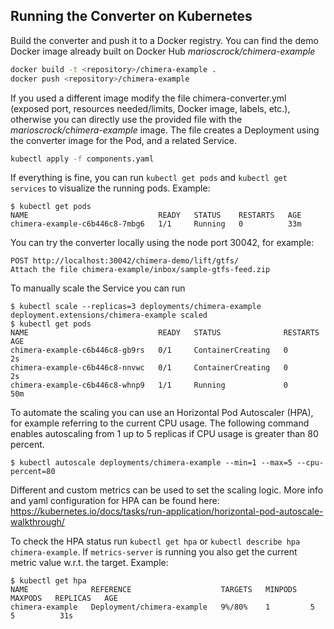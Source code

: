 ## Running the Converter on Kubernetes

Build the converter and push it to a Docker registry. You can find the demo Docker image already built on Docker Hub  _marioscrock/chimera-example_
```bash
docker build -t <repository>/chimera-example .
docker push <repository>/chimera-example
```
If you used a different image modify the file chimera-converter.yml (exposed port, resources needed/limits, Docker image, labels, etc.), otherwise you can directly use the provided file with the _marioscrock/chimera-example_ image. The file creates a Deployment using the converter image for the Pod, and a related Service.
```bash
kubectl apply -f components.yaml
```
If everything is fine, you can run `kubectl get pods` and `kubectl get services` to visualize the running pods. Example:
```
$ kubectl get pods
NAME                             READY   STATUS    RESTARTS   AGE
chimera-example-c6b446c8-7mbg6   1/1     Running   0          33m
```
You can try the converter locally using the node port 30042, for example:
```
POST http://localhost:30042/chimera-demo/lift/gtfs/ 
Attach the file chimera-example/inbox/sample-gtfs-feed.zip
```
To manually scale the Service you can run
```
$ kubectl scale --replicas=3 deployments/chimera-example
deployment.extensions/chimera-example scaled
$ kubectl get pods
NAME                             READY   STATUS              RESTARTS   AGE
chimera-example-c6b446c8-gb9rs   0/1     ContainerCreating   0          2s
chimera-example-c6b446c8-nnvwc   0/1     ContainerCreating   0          2s
chimera-example-c6b446c8-whnp9   1/1     Running             0          50m

```
To automate the scaling you can use an Horizontal Pod Autoscaler (HPA), for example referring to the current CPU usage. The following command enables autoscaling from 1 up to 5 replicas if CPU usage is greater than 80 percent.
```
$ kubectl autoscale deployments/chimera-example --min=1 --max=5 --cpu-percent=80
```
Different and custom metrics can be used to set the scaling logic. More info and yaml configuration for HPA can be found here: https://kubernetes.io/docs/tasks/run-application/horizontal-pod-autoscale-walkthrough/ 

To check the HPA status run `kubectl get hpa` or `kubectl describe hpa chimera-example`. If `metrics-server` is running you also get the current metric value w.r.t. the target. Example:
```
$ kubectl get hpa
NAME              REFERENCE                    TARGETS   MINPODS   MAXPODS   REPLICAS   AGE
chimera-example   Deployment/chimera-example   9%/80%    1         5         5          31s
```
